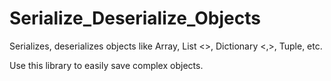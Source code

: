 # Serialize_Deserialize_Objects
Serializes, deserializes objects like Array, List &lt;>, Dictionary &lt;,>, Tuple, etc.

Use this library to easily save complex objects.
